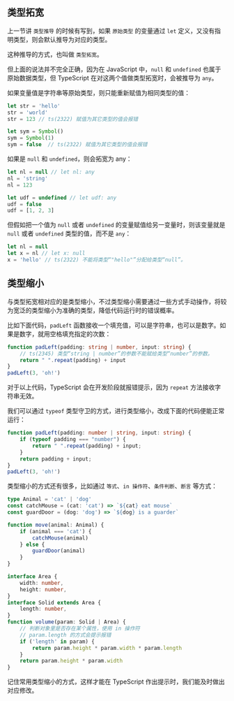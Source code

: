 ## 类型拓宽

上一节讲 `类型推导` 的时候有写到，如果 `原始类型` 的变量通过 `let` 定义，又没有指明类型，则会默认推导为对应的类型。

这种推导的方式，也叫做 `类型拓宽`。

但上面的说法并不完全正确，因为在 JavaScript 中，`null` 和 `undefined` 也属于原始数据类型，但 TypeScript 在对这两个值做类型拓宽时，会被推导为 `any`。

如果变量值是字符串等原始类型，则只能重新赋值为相同类型的值：

```typescript
let str = 'hello'
str = 'world'
str = 123 // ts(2322) 赋值为其它类型的值会报错

let sym = Symbol()
sym = Symbol(1)
sym = false  // ts(2322) 赋值为其它类型的值会报错
```

如果是 `null` 和 `undefined`，则会拓宽为 any：

```typescript
let nl = null // let nl: any
nl = 'string'
nl = 123

let udf = undefined // let udf: any
udf = false
udf = [1, 2, 3]
```

但假如把一个值为 `null` 或者 `undefined` 的变量赋值给另一变量时，则该变量就是 `null` 或者 `undefined` 类型的值，而不是 `any`：

```typescript
let nl = null
let x = nl // let x: null
x = 'hello' // ts(2322) 不能将类型“"hello"”分配给类型“null”。
```

## 类型缩小

与类型拓宽相对应的是类型缩小，不过类型缩小需要通过一些方式手动操作，将较为宽泛的类型缩小为准确的类型，降低代码运行时的错误概率。

比如下面代码，`padLeft` 函数接收一个填充值，可以是字符串，也可以是数字。如果是数字，就用空格填充指定的次数：

```typescript
function padLeft(padding: string | number, input: string) {
    // ts(2345) 类型“string | number”的参数不能赋给类型“number”的参数。
    return " ".repeat(padding) + input
}
padLeft(3, 'oh!')
```

对于以上代码，TypeScript 会在开发阶段就报错提示，因为 `repeat` 方法接收字符串无效。

我们可以通过 `typeof` 类型守卫的方式，进行类型缩小，改成下面的代码便能正常运行：

```typescript
function padLeft(padding: number | string, input: string) {
    if (typeof padding === "number") {
        return " ".repeat(padding) + input;
    }
    return padding + input;
}
padLeft(3, 'oh!')
```

类型缩小的方式还有很多，比如通过 `等式`、`in 操作符`、`条件判断`、`断言` 等方式：

```typescript
type Animal = 'cat' | 'dog'
const catchMouse = (cat: 'cat') => `${cat} eat mouse`
const guardDoor = (dog: 'dog') => `${dog} is a guarder`

function move(animal: Animal) {
    if (animal === 'cat') {
        catchMouse(animal)
    } else {
        guardDoor(animal)
    }
}
```

```typescript
interface Area {
    width: number,
    height: number,
}
interface Solid extends Area {
    length: number,
}
function volume(param: Solid | Area) {
    // 判断对象里是否存在某个属性，使用 in 操作符
    // param.length 的方式会提示报错
    if ('length' in param) {
        return param.height * param.width * param.length
    }
    return param.height * param.width
}
```

记住常用类型缩小的方式，这样才能在 TypeScript 作出提示时，我们能及时做出对应修改。
